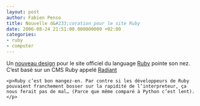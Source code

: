 ```yaml
---
layout: post
author: Fabien Penso
title: Nouvelle d&#233;coration pour le site Ruby
date: 2006-08-24 21:51:00.000000000 +02:00
categories:
- ruby
- computer
---
```

<p>Un <a href="http://new.ruby-lang.org/">nouveau design</a> pour le site officiel du language <a href="http://www.ruby-lang.org/">Ruby</a> pointe son nez. C’est basé sur un <span class="caps">CMS</span> Ruby appelé <a href="http://radiantcms.org/">Radiant</a></p>


	<p>Ruby c’est bon mangez-en. Par contre si les développeurs de Ruby pouvaient franchement bosser sur la rapidité de l’interpreteur, ça nous ferait pas de mal… (Parce que même comparé à Python c’est lent).</p>
